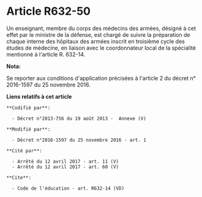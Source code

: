 # Article R632-50

Un enseignant, membre du corps des médecins des armées, désigné à cet effet par le ministre de la défense, est chargé de
suivre la préparation de chaque interne des hôpitaux des armées inscrit en troisième cycle des études de médecine, en liaison
avec le coordonnateur local de la spécialité mentionné à l'article R. 632-14.

**Nota:**

Se reporter aux conditions d'application précisées à l'article 2 du décret n° 2016-1597 du 25 novembre 2016.

**Liens relatifs à cet article**

	**Codifié par**:

	  - Décret n°2013-756 du 19 août 2013 -  Annexe (V)

	**Modifié par**:

	  - Décret n°2016-1597 du 25 novembre 2016 - art. 1

	**Cité par**:

	  - Arrêté du 12 avril 2017 - art. 11 (V)
	  - Arrêté du 12 avril 2017 - art. 60 (V)

	**Cite**:

	  - Code de l'éducation - art. R632-14 (VD)

